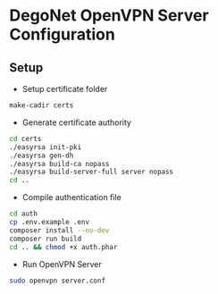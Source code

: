 # DegoNet OpenVPN Server Configuration

## Setup
- Setup certificate folder
```bash
make-cadir certs
```

- Generate certificate authority
```bash
cd certs
./easyrsa init-pki
./easyrsa gen-dh
./easyrsa build-ca nopass
./easyrsa build-server-full server nopass
cd ..
```

- Compile authentication file
```bash
cd auth
cp .env.example .env
composer install --no-dev
composer run build
cd .. && chmod +x auth.phar
```

- Run OpenVPN Server
```bash
sudo openvpn server.conf
```

